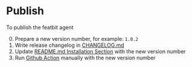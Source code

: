 # Publish

To publish the featbit agent

0. Prepare a new version number, for example: `1.0.2`
1. Write release changelog in [CHANGELOG.md](./CHANGELOG.md)
2. Update [README.md Installation Section](./README.md#installation) with the new version number
3. Run [Github Action](https://github.com/featbit/featbit-agent/actions/workflows/release.yml) manually with the new version number
